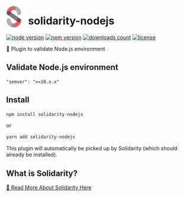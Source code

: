 <a href='https://infinitered.github.io/solidarity/'><img src='https://github.com/infinitered/solidarity/raw/master/_art/plugin.jpg' align='left' height="60"/></a>

# solidarity-nodejs

[![node version](https://img.shields.io/node/v/solidarity-nodejs.svg)](https://www.npmjs.com/package/solidarity-nodejs)
[![npm version](https://badge.fury.io/js/solidarity-nodejs.svg)](https://badge.fury.io/js/solidarity-nodejs)
[![downloads count](https://img.shields.io/npm/dt/solidarity-nodejs.svg)](https://www.npmjs.com/package/solidarity-nodejs)
[![license](https://img.shields.io/npm/l/solidarity-nodejs.svg)](https://piecioshka.mit-license.org)

🔨 Plugin to validate Node.js environment

## Validate Node.js environment

```text
"semver": ">=10.x.x"
```

## Install

```bash
npm install solidarity-nodejs
```

or

```bash
yarn add solidarity-nodejs
```

This plugin will automatically be picked up by Solidarity (which should already be installed).

## What is Solidarity?

[🔖 Read More About Solidarity Here](https://github.com/infinitered/solidarity)
